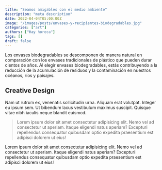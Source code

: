 ```yaml
---
title: "Seamos amigables con el medio ambiente"
description: "meta description"
date: 2022-04-04T05:00:00Z
image: "/images/posts/envases-y-recipientes-biodegradables.jpg"
categories: ["art"]
authors: ["Hay horeca"]
tags: []
draft: false
---
```


Los envases biodegradables se descomponen de manera natural en comparación con los envases tradicionales de plástico que pueden durar cientos de años. Al elegir envases biodegradables, estás contribuyendo a la reducción de la acumulación de residuos y la contaminación en nuestros océanos, ríos y paisajes.


## Creative Design

Nam ut rutrum ex, venenatis sollicitudin urna. Aliquam erat volutpat. Integer eu ipsum sem. Ut bibendum lacus vestibulum maximus suscipit. Quisque vitae nibh iaculis neque blandit euismod.

> Lorem ipsum dolor sit amet consectetur adipisicing elit. Nemo vel ad consectetur ut aperiam. Itaque eligendi natus aperiam? Excepturi repellendus consequatur quibusdam optio expedita praesentium est adipisci dolorem ut eius!

Lorem ipsum dolor sit amet consectetur adipisicing elit. Nemo vel ad consectetur ut aperiam. Itaque eligendi natus aperiam? Excepturi repellendus consequatur quibusdam optio expedita praesentium est adipisci dolorem ut eius!
